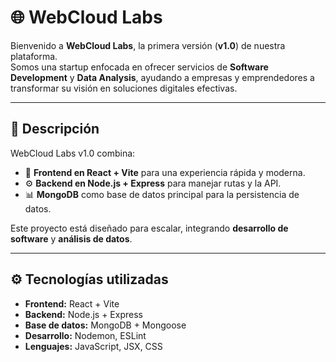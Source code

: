 # 🌐 WebCloud Labs

Bienvenido a **WebCloud Labs**, la primera versión (**v1.0**) de nuestra plataforma.  
Somos una startup enfocada en ofrecer servicios de **Software Development** y **Data Analysis**, ayudando a empresas y emprendedores a transformar su visión en soluciones digitales efectivas.  

---

## 📌 Descripción
WebCloud Labs v1.0 combina:
- 🚀 **Frontend en React + Vite** para una experiencia rápida y moderna.  
- ⚙️ **Backend en Node.js + Express** para manejar rutas y la API.  
- 📊 **MongoDB** como base de datos principal para la persistencia de datos.  

Este proyecto está diseñado para escalar, integrando **desarrollo de software** y **análisis de datos**.

---

## ⚙️ Tecnologías utilizadas
- **Frontend:** React + Vite  
- **Backend:** Node.js + Express  
- **Base de datos:** MongoDB + Mongoose  
- **Desarrollo:** Nodemon, ESLint  
- **Lenguajes:** JavaScript, JSX, CSS

